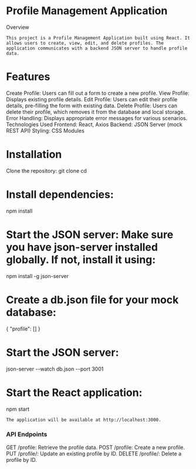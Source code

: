 # Profile Management Application
Overview
  
`This project is a Profile Management Application built using React. It allows users to create, view, edit, and delete profiles. The application communicates with a backend JSON server to handle profile data.`

# Features

Create Profile: Users can fill out a form to create a new profile.
View Profile: Displays existing profile details.
Edit Profile: Users can edit their profile details, pre-filling the form with existing data.
Delete Profile: Users can delete their profile, which removes it from the database and local storage.
Error Handling: Displays appropriate error messages for various scenarios.
Technologies Used
Frontend: React, Axios
Backend: JSON Server (mock REST API)
Styling: CSS Modules

# Installation
Clone the repository:
git clone <repository-url>
cd <project-directory>

# Install dependencies:
npm install

# Start the JSON server: Make sure you have json-server installed globally. If not, install it using:

npm install -g json-server

# Create a db.json file for your mock database:

{
  "profile": []
}

# Start the JSON server:

json-server --watch db.json --port 3001

# Start the React application:

npm start

`The application will be available at http://localhost:3000.`

### API Endpoints
GET /profile: Retrieve the profile data.
POST /profile: Create a new profile.
PUT /profile/: Update an existing profile by ID.
DELETE /profile/: Delete a profile by ID.